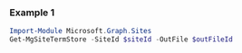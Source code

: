 ### Example 1
``` powershell
Import-Module Microsoft.Graph.Sites
Get-MgSiteTermStore -SiteId $siteId -OutFile $outFileId
```
